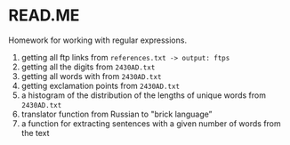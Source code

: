 # READ.ME

Homework for working with regular expressions.

1. getting all ftp links from  `references.txt -> output: ftps`
2. getting all the digits from `2430AD.txt`
3. getting all words with from `2430AD.txt`
4. getting exclamation points from `2430AD.txt`
5. a histogram of the distribution of the lengths of unique words from `2430AD.txt`
6. translator function from Russian to "brick language”
7. a function for extracting sentences with a given number of words from the text